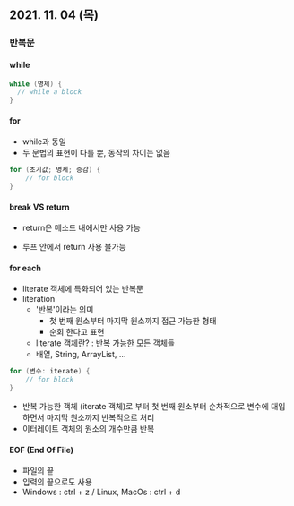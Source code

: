 ## 2021. 11. 04 (목)

### 반복문

#### while

```java
while (명제) {
  // while a block
}
```

#### for

- while과 동일
- 두 문법의 표현이 다를 뿐, 동작의 차이는 없음

```java
for (초기값; 명제; 증감) {
  	// for block
}
```

#### break VS return

- return은 메소드 내에서만 사용 가능

- 루프 안에서 return 사용 불가능

#### for each

- literate 객체에 특화되어 있는 반복문
- literation
  - '반복'이라는 의미
    - 첫 번째 원소부터 마지막 원소까지 접근 가능한 형태
    - 순회 한다고 표현
  - literate 객체란? : 반복 가능한 모든 객체들
  - 배열, String, ArrayList, ...

```java
for (변수: iterate) {
  	// for block
}
```

- 반복 가능한 객체 (iterate 객체)로 부터 첫 번째 원소부터 순차적으로 변수에 대입하면서 마지막 원소까지 반복적으로 처리
- 이터레이트 객체의 원소의 개수만큼 반복



#### EOF (End Of File)

- 파일의 끝
- 입력의 끝으로도 사용
- Windows : ctrl + z / Linux,  MacOs : ctrl + d


